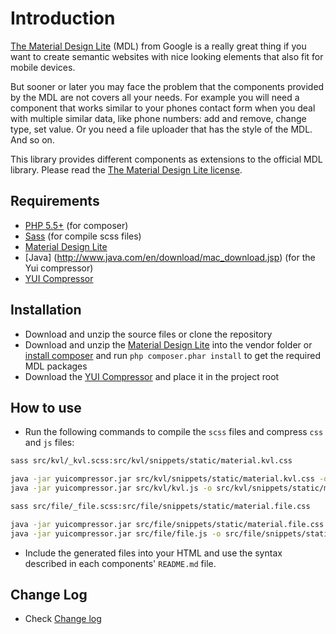 # Introduction
[The Material Design Lite](https://github.com/google/material-design-lite) (MDL) from Google is a really great thing if
you want to create semantic websites with nice looking elements that also fit for mobile devices.

But sooner or later you may face the problem that the components provided by the MDL are not covers all your needs. 
For example you will need a component that works similar to your phones contact form when you deal with multiple similar data, 
like phone numbers: add and remove, change type, set value. Or you need a file uploader that has the style of the MDL. And so on.
 
This library provides different components as extensions to the official MDL library.
Please read the [The Material Design Lite license](LICENSE-MDL). 
 
Requirements
------------

- [PHP 5.5+](http://php.net/downloads.php) (for composer)
- [Sass](http://sass-lang.com/install) (for compile scss files)
- [Material Design Lite](https://github.com/google/material-design-lite)
- [Java] (http://www.java.com/en/download/mac_download.jsp) (for the Yui compressor)
- [YUI Compressor](http://yui.github.io/yuicompressor/)

Installation
------------

- Download and unzip the source files or clone the repository
- Download and unzip the [Material Design Lite](https://github.com/google/material-design-lite) into the vendor folder or [install composer](https://getcomposer.org/doc/00-intro.md#installation-nix) and run `php composer.phar install` to get the required MDL packages
- Download the [YUI Compressor](http://yui.github.io/yuicompressor/) and place it in the project root

How to use
----------
- Run the following commands to compile the `scss` files and compress `css` and `js` files:

```bash
sass src/kvl/_kvl.scss:src/kvl/snippets/static/material.kvl.css

java -jar yuicompressor.jar src/kvl/snippets/static/material.kvl.css -o src/kvl/snippets/static/material.kvl.min.css
java -jar yuicompressor.jar src/kvl/kvl.js -o src/kvl/snippets/static/material.kvl.min.js

sass src/file/_file.scss:src/file/snippets/static/material.file.css

java -jar yuicompressor.jar src/file/snippets/static/material.file.css -o src/file/snippets/static/material.file.min.css
java -jar yuicompressor.jar src/file/file.js -o src/file/snippets/static/material.file.min.js

```

- Include the generated files into your HTML and use the syntax described in each components' `README.md` file.

Change Log
----------

- Check [Change log](CHANGELOG.md)